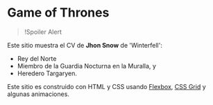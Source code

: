 # Game of Thrones

> !Spoiler Alert

Este sitio muestra el CV de **Jhon Snow** de 'Winterfell':
- Rey del Norte
- Miembro de la Guardia Nocturna en la Muralla, y 
- Heredero Targaryen.

Este sitio es construido con HTML y CSS usando [Flexbox](https://flexbox.malven.co/), [CSS Grid](https://learncssgrid.com/) y algunas animaciones.